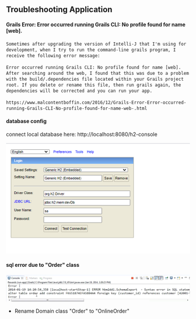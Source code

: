 
## Troubleshooting Application

#### Grails Error: Error occurred running Grails CLI: No profile found for name [web].

```text
Sometimes after upgrading the version of Intelli-J that I'm using for development, when I try to run the command-line grails program, I receive the following error message:

Error occurred running Grails CLI: No profile found for name [web].
After searching around the web, I found that this was due to a problem with the build/.dependencies file located within your Grails project root. If you delete or rename this file, then run grails again, the dependencies will be corrected and you can run your app.

https://www.malcontentboffin.com/2016/12/Grails-Error-Error-occurred-running-Grails-CLI-No-profile-found-for-name-web-.html

```

#### database config

connect local database here: http://localhost:8080/h2-console

![img.png](images/0.2_1.png)

#### sql error due to "Order" class 

![img.png](images/0.2_2.png)

- Rename Domain class "Order" to "OnlineOrder"